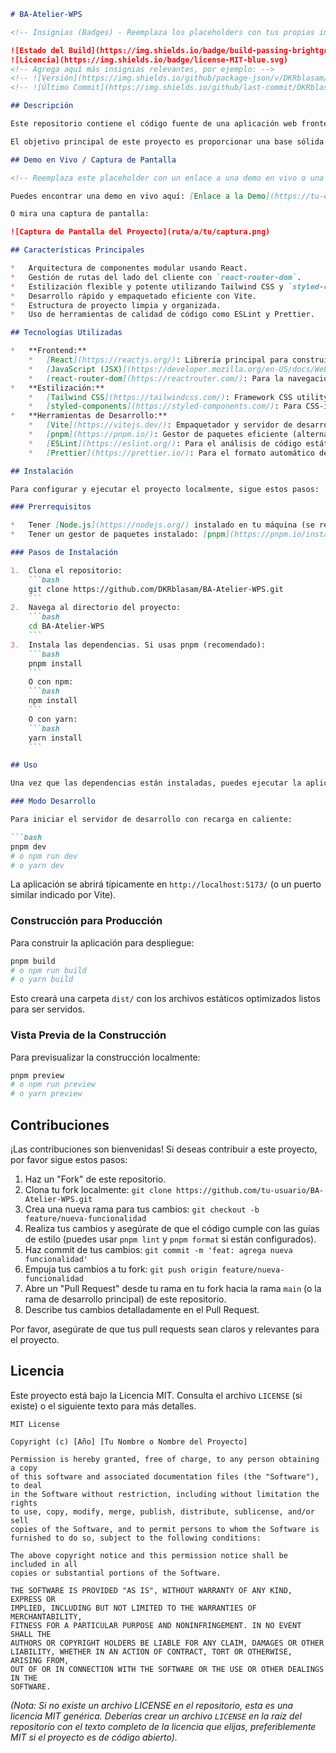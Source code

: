 ```markdown
# BA-Atelier-WPS

<!-- Insignias (Badges) - Reemplaza los placeholders con tus propias insignias -->

![Estado del Build](https://img.shields.io/badge/build-passing-brightgreen)
![Licencia](https://img.shields.io/badge/license-MIT-blue.svg)
<!-- Agrega aquí más insignias relevantes, por ejemplo: -->
<!-- ![Versión](https://img.shields.io/github/package-json/v/DKRblasam/BA-Atelier-WPS) -->
<!-- ![Último Commit](https://img.shields.io/github/last-commit/DKRblasam/BA-Atelier-WPS) -->

## Descripción

Este repositorio contiene el código fuente de una aplicación web frontend construida con React. El proyecto parece ser una interfaz de usuario dinámica, desarrollada como parte de un taller ("Atelier") o proyecto con un enfoque en la experiencia de usuario y el diseño. Aunque el propósito específico de "WPS" no está definido explícitamente en el código, la estructura y las dependencias indican una aplicación de página única (SPA) moderna y modular.

El objetivo principal de este proyecto es proporcionar una base sólida para una aplicación web interactiva, haciendo uso de tecnologías modernas para el desarrollo frontend y la gestión de estilos.

## Demo en Vivo / Captura de Pantalla

<!-- Reemplaza este placeholder con un enlace a una demo en vivo o una imagen/GIF del proyecto en acción -->

Puedes encontrar una demo en vivo aquí: [Enlace a la Demo](https://tu-enlace-a-la-demo.com)

O mira una captura de pantalla:

![Captura de Pantalla del Proyecto](ruta/a/tu/captura.png)

## Características Principales

*   Arquitectura de componentes modular usando React.
*   Gestión de rutas del lado del cliente con `react-router-dom`.
*   Estilización flexible y potente utilizando Tailwind CSS y `styled-components`.
*   Desarrollo rápido y empaquetado eficiente con Vite.
*   Estructura de proyecto limpia y organizada.
*   Uso de herramientas de calidad de código como ESLint y Prettier.

## Tecnologías Utilizadas

*   **Frontend:**
    *   [React](https://reactjs.org/): Librería principal para construir la interfaz de usuario.
    *   [JavaScript (JSX)](https://developer.mozilla.org/en-US/docs/Web/JavaScript): Lenguaje de programación.
    *   [react-router-dom](https://reactrouter.com/): Para la navegación declarativa en la aplicación.
*   **Estilización:**
    *   [Tailwind CSS](https://tailwindcss.com/): Framework CSS utility-first.
    *   [styled-components](https://styled-components.com/): Para CSS-in-JS.
*   **Herramientas de Desarrollo:**
    *   [Vite](https://vitejs.dev/): Empaquetador y servidor de desarrollo rápido.
    *   [pnpm](https://pnpm.io/): Gestor de paquetes eficiente (alternativas: npm, yarn).
    *   [ESLint](https://eslint.org/): Para el análisis de código estático.
    *   [Prettier](https://prettier.io/): Para el formato automático de código.

## Instalación

Para configurar y ejecutar el proyecto localmente, sigue estos pasos:

### Prerrequisitos

*   Tener [Node.js](https://nodejs.org/) instalado en tu máquina (se recomienda la versión LTS).
*   Tener un gestor de paquetes instalado: [pnpm](https://pnpm.io/installation), [npm](https://www.npmjs.com/get-npm) o [yarn](https://yarnpkg.com/getting-started/install). Se prefiere `pnpm` según `pnpm-lock.yaml`.

### Pasos de Instalación

1.  Clona el repositorio:
    ```bash
    git clone https://github.com/DKRblasam/BA-Atelier-WPS.git
    ```
2.  Navega al directorio del proyecto:
    ```bash
    cd BA-Atelier-WPS
    ```
3.  Instala las dependencias. Si usas pnpm (recomendado):
    ```bash
    pnpm install
    ```
    O con npm:
    ```bash
    npm install
    ```
    O con yarn:
    ```bash
    yarn install
    ```

## Uso

Una vez que las dependencias están instaladas, puedes ejecutar la aplicación en modo desarrollo o construirla para producción.

### Modo Desarrollo

Para iniciar el servidor de desarrollo con recarga en caliente:

```bash
pnpm dev
# o npm run dev
# o yarn dev
```

La aplicación se abrirá típicamente en `http://localhost:5173/` (o un puerto similar indicado por Vite).

### Construcción para Producción

Para construir la aplicación para despliegue:

```bash
pnpm build
# o npm run build
# o yarn build
```

Esto creará una carpeta `dist/` con los archivos estáticos optimizados listos para ser servidos.

### Vista Previa de la Construcción

Para previsualizar la construcción localmente:

```bash
pnpm preview
# o npm run preview
# o yarn preview
```

## Contribuciones

¡Las contribuciones son bienvenidas! Si deseas contribuir a este proyecto, por favor sigue estos pasos:

1.  Haz un "Fork" de este repositorio.
2.  Clona tu fork localmente: `git clone https://github.com/tu-usuario/BA-Atelier-WPS.git`
3.  Crea una nueva rama para tus cambios: `git checkout -b feature/nueva-funcionalidad`
4.  Realiza tus cambios y asegúrate de que el código cumple con las guías de estilo (puedes usar `pnpm lint` y `pnpm format` si están configurados).
5.  Haz commit de tus cambios: `git commit -m 'feat: agrega nueva funcionalidad'`
6.  Empuja tus cambios a tu fork: `git push origin feature/nueva-funcionalidad`
7.  Abre un "Pull Request" desde tu rama en tu fork hacia la rama `main` (o la rama de desarrollo principal) de este repositorio.
8.  Describe tus cambios detalladamente en el Pull Request.

Por favor, asegúrate de que tus pull requests sean claros y relevantes para el proyecto.

## Licencia

Este proyecto está bajo la Licencia MIT. Consulta el archivo `LICENSE` (si existe) o el siguiente texto para más detalles.

```
MIT License

Copyright (c) [Año] [Tu Nombre o Nombre del Proyecto]

Permission is hereby granted, free of charge, to any person obtaining a copy
of this software and associated documentation files (the "Software"), to deal
in the Software without restriction, including without limitation the rights
to use, copy, modify, merge, publish, distribute, sublicense, and/or sell
copies of the Software, and to permit persons to whom the Software is
furnished to do so, subject to the following conditions:

The above copyright notice and this permission notice shall be included in all
copies or substantial portions of the Software.

THE SOFTWARE IS PROVIDED "AS IS", WITHOUT WARRANTY OF ANY KIND, EXPRESS OR
IMPLIED, INCLUDING BUT NOT LIMITED TO THE WARRANTIES OF MERCHANTABILITY,
FITNESS FOR A PARTICULAR PURPOSE AND NONINFRINGEMENT. IN NO EVENT SHALL THE
AUTHORS OR COPYRIGHT HOLDERS BE LIABLE FOR ANY CLAIM, DAMAGES OR OTHER
LIABILITY, WHETHER IN AN ACTION OF CONTRACT, TORT OR OTHERWISE, ARISING FROM,
OUT OF OR IN CONNECTION WITH THE SOFTWARE OR THE USE OR OTHER DEALINGS IN THE
SOFTWARE.
```
*(Nota: Si no existe un archivo LICENSE en el repositorio, esta es una licencia MIT genérica. Deberías crear un archivo `LICENSE` en la raíz del repositorio con el texto completo de la licencia que elijas, preferiblemente MIT si el proyecto es de código abierto).*
```
